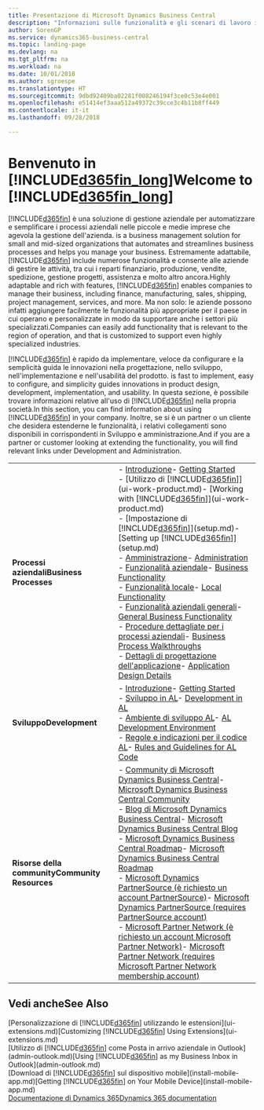 ```yaml
---
title: Presentazione di Microsoft Dynamics Business Central
description: "Informazioni sulle funzionalità e gli scenari di lavoro in Business Central, una soluzione di gestione aziendale per piccole e medie imprese."
author: SorenGP
ms.service: dynamics365-business-central
ms.topic: landing-page
ms.devlang: na
ms.tgt_pltfrm: na
ms.workload: na
ms.date: 10/01/2018
ms.author: sgroespe
ms.translationtype: HT
ms.sourcegitcommit: 9dbd92409ba02281f008246194f3ce0c53e4e001
ms.openlocfilehash: e51414ef3aaa512a49372c39cce3c4b11b8ff449
ms.contentlocale: it-it
ms.lasthandoff: 09/28/2018

---
```

# <a name="welcome-to-included365finlongincludesd365finlongmdmd"></a><span data-ttu-id="d3fe8-103">Benvenuto in [!INCLUDE[d365fin_long](includes/d365fin_long_md.md)]</span><span class="sxs-lookup"><span data-stu-id="d3fe8-103">Welcome to [!INCLUDE[d365fin_long](includes/d365fin_long_md.md)]</span></span>
[!INCLUDE[d365fin](includes/d365fin_md.md)] <span data-ttu-id="d3fe8-104">è una soluzione di gestione aziendale per automatizzare e semplificare i processi aziendali nelle piccole e medie imprese che agevola la gestione dell'azienda.</span><span class="sxs-lookup"><span data-stu-id="d3fe8-104"> is a business management solution for small and mid-sized organizations that automates and streamlines business processes and helps you manage your business.</span></span> <span data-ttu-id="d3fe8-105">Estremamente adattabile, [!INCLUDE[d365fin](includes/d365fin_md.md)] include numerose funzionalità e consente alle aziende di gestire le attività, tra cui i reparti finanziario, produzione, vendite, spedizione, gestione progetti, assistenza e molto altro ancora.</span><span class="sxs-lookup"><span data-stu-id="d3fe8-105">Highly adaptable and rich with features, [!INCLUDE[d365fin](includes/d365fin_md.md)] enables companies to manage their business, including finance, manufacturing, sales, shipping, project management, services, and more.</span></span> <span data-ttu-id="d3fe8-106">Ma non solo: le aziende possono infatti aggiungere facilmente le funzionalità più appropriate per il paese in cui operano e personalizzate in modo da supportare anche i settori più specializzati.</span><span class="sxs-lookup"><span data-stu-id="d3fe8-106">Companies can easily add functionality that is relevant to the region of operation, and that is customized to support even highly specialized industries.</span></span>

[!INCLUDE[d365fin](includes/d365fin_md.md)] <span data-ttu-id="d3fe8-107">è rapido da implementare, veloce da configurare e la semplicità guida le innovazioni nella progettazione, nello sviluppo, nell'implementazione e nell'usabilità del prodotto.</span><span class="sxs-lookup"><span data-stu-id="d3fe8-107"> is fast to implement, easy to configure, and simplicity guides innovations in product design, development, implementation, and usability.</span></span> <span data-ttu-id="d3fe8-108">In questa sezione, è possibile trovare informazioni relative all'uso di [!INCLUDE[d365fin](includes/d365fin_md.md)] nella propria società.</span><span class="sxs-lookup"><span data-stu-id="d3fe8-108">In this section, you can find information about using [!INCLUDE[d365fin](includes/d365fin_md.md)] in your company.</span></span> <span data-ttu-id="d3fe8-109">Inoltre, se si è un partner o un cliente che desidera estenderne le funzionalità, i relativi collegamenti sono disponibili in corrispondenti in Sviluppo e amministrazione.</span><span class="sxs-lookup"><span data-stu-id="d3fe8-109">And if you are a partner or customer looking at extending the functionality, you will find relevant links under Development and Administration.</span></span>  

|||  
|-|-|  
|<span data-ttu-id="d3fe8-110">**Processi aziendali**</span><span class="sxs-lookup"><span data-stu-id="d3fe8-110">**Business Processes**</span></span>|<span data-ttu-id="d3fe8-111">-   [Introduzione](product-get-started.md)</span><span class="sxs-lookup"><span data-stu-id="d3fe8-111">-   [Getting Started](product-get-started.md)</span></span><br /><span data-ttu-id="d3fe8-112">-   [Utilizzo di [!INCLUDE[d365fin](includes/d365fin_md.md)]](ui-work-product.md)</span><span class="sxs-lookup"><span data-stu-id="d3fe8-112">-   [Working with [!INCLUDE[d365fin](includes/d365fin_md.md)]](ui-work-product.md)</span></span><br /><span data-ttu-id="d3fe8-113">-   [Impostazione di [!INCLUDE[d365fin](includes/d365fin_md.md)]](setup.md)</span><span class="sxs-lookup"><span data-stu-id="d3fe8-113">-   [Setting up [!INCLUDE[d365fin](includes/d365fin_md.md)]](setup.md)</span></span><br /><span data-ttu-id="d3fe8-114">-   [Amministrazione](admin-setup-and-administration.md)</span><span class="sxs-lookup"><span data-stu-id="d3fe8-114">-   [Administration](admin-setup-and-administration.md)</span></span><br /><span data-ttu-id="d3fe8-115">-   [Funzionalità aziendale](across-business-functionality.md)</span><span class="sxs-lookup"><span data-stu-id="d3fe8-115">-   [Business Functionality](across-business-functionality.md)</span></span><br /><span data-ttu-id="d3fe8-116">-   [Funzionalità locale](LocalFunctionality/Austria/austria-local-functionality.md)</span><span class="sxs-lookup"><span data-stu-id="d3fe8-116">-   [Local Functionality](LocalFunctionality/Austria/austria-local-functionality.md)</span></span><br /><span data-ttu-id="d3fe8-117">-   [Funzionalità aziendali generali](ui-across-business-areas.md)</span><span class="sxs-lookup"><span data-stu-id="d3fe8-117">-   [General Business Functionality](ui-across-business-areas.md)</span></span><br /><span data-ttu-id="d3fe8-118">-   [Procedure dettagliate per i processi aziendali](walkthrough-business-process-walkthroughs.md)</span><span class="sxs-lookup"><span data-stu-id="d3fe8-118">-   [Business Process Walkthroughs](walkthrough-business-process-walkthroughs.md)</span></span><br /><span data-ttu-id="d3fe8-119">-   [Dettagli di progettazione dell'applicazione](design-details-application-design.md)</span><span class="sxs-lookup"><span data-stu-id="d3fe8-119">-   [Application Design Details](design-details-application-design.md)</span></span>|  
|<span data-ttu-id="d3fe8-120">**Sviluppo**</span><span class="sxs-lookup"><span data-stu-id="d3fe8-120">**Development**</span></span>|<span data-ttu-id="d3fe8-121">-   [Introduzione](/dynamics365/business-central/dev-itpro/index)</span><span class="sxs-lookup"><span data-stu-id="d3fe8-121">-   [Getting Started](/dynamics365/business-central/dev-itpro/index)</span></span><br /><span data-ttu-id="d3fe8-122">-   [Sviluppo in AL](/dynamics365/business-central/dev-itpro/developer/devenv-dev-overview)</span><span class="sxs-lookup"><span data-stu-id="d3fe8-122">-   [Development in AL](/dynamics365/business-central/dev-itpro/developer/devenv-dev-overview)</span></span><br /><span data-ttu-id="d3fe8-123">-   [Ambiente di sviluppo AL](/dynamics365/business-central/dev-itpro/developer/devenv-reference-overview)</span><span class="sxs-lookup"><span data-stu-id="d3fe8-123">-   [AL Development Environment](/dynamics365/business-central/dev-itpro/developer/devenv-reference-overview)</span></span><br /><span data-ttu-id="d3fe8-124">-   [Regole e indicazioni per il codice AL](/dynamics365/business-central/dev-itpro/compliance/apptest-overview)</span><span class="sxs-lookup"><span data-stu-id="d3fe8-124">-   [Rules and Guidelines for AL Code](/dynamics365/business-central/dev-itpro/compliance/apptest-overview)</span></span>|  
|<span data-ttu-id="d3fe8-125">**Risorse della community**</span><span class="sxs-lookup"><span data-stu-id="d3fe8-125">**Community Resources**</span></span>|<span data-ttu-id="d3fe8-126">-   [Community di Microsoft Dynamics Business Central](https://community.dynamics.com/business)</span><span class="sxs-lookup"><span data-stu-id="d3fe8-126">-   [Microsoft Dynamics Business Central Community](https://community.dynamics.com/business)</span></span><br /><span data-ttu-id="d3fe8-127">-   [Blog di Microsoft Dynamics Business Central](https://community.dynamics.com/business/b/financials)</span><span class="sxs-lookup"><span data-stu-id="d3fe8-127">-   [Microsoft Dynamics Business Central Blog](https://community.dynamics.com/business/b/financials)</span></span><br /><span data-ttu-id="d3fe8-128">-   [Microsoft Dynamics Business Central Roadmap](https://roadmap.dynamics.com/#edition=1#application=a56e2c12-2a92-e611-80dc-c4346bac0910#status=3a708a86-ae97-e611-80df-c4346baceb68)</span><span class="sxs-lookup"><span data-stu-id="d3fe8-128">-   [Microsoft Dynamics Business Central Roadmap](https://roadmap.dynamics.com/#edition=1#application=a56e2c12-2a92-e611-80dc-c4346bac0910#status=3a708a86-ae97-e611-80df-c4346baceb68)</span></span><br /><span data-ttu-id="d3fe8-129">-   [Microsoft Dynamics PartnerSource \(è richiesto un account PartnerSource\)](https://mbs.microsoft.com/partnersource)</span><span class="sxs-lookup"><span data-stu-id="d3fe8-129">-   [Microsoft Dynamics PartnerSource \(requires PartnerSource account\)](https://mbs.microsoft.com/partnersource)</span></span><br /><span data-ttu-id="d3fe8-130">-   [Microsoft Partner Network \(è richiesto un account Microsoft Partner Network\)](https://mspartner.microsoft.com/en/us/Pages/index.aspx)</span><span class="sxs-lookup"><span data-stu-id="d3fe8-130">-   [Microsoft Partner Network \(requires Microsoft Partner Network membership account\)](https://mspartner.microsoft.com/en/us/Pages/index.aspx)</span></span>|  

## <a name="see-also"></a><span data-ttu-id="d3fe8-131">Vedi anche</span><span class="sxs-lookup"><span data-stu-id="d3fe8-131">See Also</span></span>
<span data-ttu-id="d3fe8-132">[Personalizzazione di [!INCLUDE[d365fin](includes/d365fin_md.md)] utilizzando le estensioni](ui-extensions.md)</span><span class="sxs-lookup"><span data-stu-id="d3fe8-132">[Customizing [!INCLUDE[d365fin](includes/d365fin_md.md)] Using Extensions](ui-extensions.md)</span></span>  
<span data-ttu-id="d3fe8-133">[Utilizzo di [!INCLUDE[d365fin](includes/d365fin_md.md)] come Posta in arrivo aziendale in Outlook](admin-outlook.md)</span><span class="sxs-lookup"><span data-stu-id="d3fe8-133">[Using [!INCLUDE[d365fin](includes/d365fin_md.md)] as my Business Inbox in Outlook](admin-outlook.md)</span></span>  
<span data-ttu-id="d3fe8-134">[Download di [!INCLUDE[d365fin](includes/d365fin_md.md)] sul dispositivo mobile](install-mobile-app.md)</span><span class="sxs-lookup"><span data-stu-id="d3fe8-134">[Getting [!INCLUDE[d365fin](includes/d365fin_md.md)] on Your Mobile Device](install-mobile-app.md)</span></span>  
[<span data-ttu-id="d3fe8-135">Documentazione di Dynamics 365</span><span class="sxs-lookup"><span data-stu-id="d3fe8-135">Dynamics 365 documentation</span></span>](https://docs.microsoft.com/en-us/dynamics365/#pivot=solutions&panel=solutions_financials)

